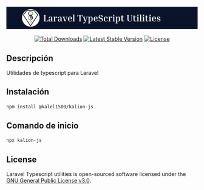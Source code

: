 <p align="center"><img src="./art/title.png" alt="Laravel TypeScript Utilities"></p>

<p align="center">
    <a href="https://www.npmjs.com/package/@kalel1500/kalion-js"><img src="https://img.shields.io/npm/dt/@kalel1500/kalion-js" alt="Total Downloads"></a>
    <a href="https://www.npmjs.com/package/@kalel1500/kalion-js"><img src="https://img.shields.io/npm/v/@kalel1500/kalion-js" alt="Latest Stable Version"></a>
    <a href="https://www.npmjs.com/package/@kalel1500/kalion-js"><img src="https://img.shields.io/npm/l/@kalel1500/kalion-js" alt="License"></a>
</p>

## Descripción

Utilidades de typescript para Laravel

## Instalación

```bash
npm install @kalel1500/kalion-js
```

## Comando de inicio

```bash
npx kalion-js
```

## License

Laravel Typescript utilities is open-sourced software licensed under the [GNU General Public License v3.0](LICENSE).